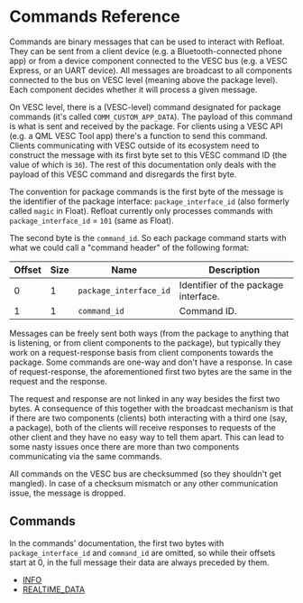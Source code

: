 # Commands Reference

Commands are binary messages that can be used to interact with Refloat. They can be sent from a client device (e.g. a Bluetooth-connected phone app) or from a device component connected to the VESC bus (e.g. a VESC Express, or an UART device). All messages are broadcast to all components connected to the bus on VESC level (meaning above the package level). Each component decides whether it will process a given message.

On VESC level, there is a (VESC-level) command designated for package commands (it's called `COMM_CUSTOM_APP_DATA`). The payload of this command is what is sent and received by the package. For clients using a VESC API (e.g. a QML VESC Tool app) there's a function to send this command. Clients communicating with VESC outside of its ecosystem need to construct the message with its first byte set to this VESC command ID (the value of which is `36`). The rest of this documentation only deals with the payload of this VESC command and disregards the first byte.

The convention for package commands is the first byte of the message is the identifier of the package interface: `package_interface_id` (also formerly called `magic` in Float). Refloat currently only processes commands with `package_interface_id` = `101` (same as Float).

The second byte is the `command_id`. So each package command starts with what we could call a "command header" of the following format:

| Offset | Size | Name                   | Description                          |
|--------|------|------------------------|--------------------------------------|
| 0      | 1    | `package_interface_id` | Identifier of the package interface. |
| 1      | 1    | `command_id`           | Command ID.                          |

Messages can be freely sent both ways (from the package to anything that is listening, or from client components to the package), but typically they work on a request-response basis from client components towards the package. Some commands are one-way and don't have a response. In case of request-response, the aforementioned first two bytes are the same in the request and the response.

The request and response are not linked in any way besides the first two bytes. A consequence of this together with the broadcast mechanism is that if there are two components (clients) both interacting with a third one (say, a package), both of the clients will receive responses to requests of the other client and they have no easy way to tell them apart. This can lead to some nasty issues once there are more than two components communicating via the same commands.

All commands on the VESC bus are checksummed (so they shouldn't get mangled). In case of a checksum mismatch or any other communication issue, the message is dropped.

## Commands

In the commands' documentation, the first two bytes with `package_interface_id` and `command_id` are omitted, so while their offsets start at 0, in the full message their data are always preceded by them.

- [INFO](INFO.md)
- [REALTIME_DATA](REALTIME_DATA.md)
